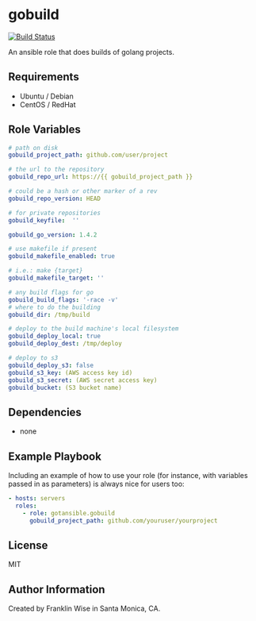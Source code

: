 gobuild
=========

[![Build Status](https://travis-ci.org/gotansible/gobuild.svg?branch=0.1.1)](https://travis-ci.org/gotansible/gobuild)

An ansible role that does builds of golang projects.

Requirements
------------

* Ubuntu / Debian
* CentOS / RedHat

Role Variables
--------------

```yaml
# path on disk
gobuild_project_path: github.com/user/project

# the url to the repository
gobuild_repo_url: https://{{ gobuild_project_path }}

# could be a hash or other marker of a rev
gobuild_repo_version: HEAD

# for private repositories
gobuild_keyfile:  ''

gobuild_go_version: 1.4.2

# use makefile if present
gobuild_makefile_enabled: true

# i.e.: make {target}
gobuild_makefile_target: ''

# any build flags for go
gobuild_build_flags: '-race -v'
# where to do the building
gobuild_dir: /tmp/build

# deploy to the build machine's local filesystem
gobuild_deploy_local: true
gobuild_deploy_dest: /tmp/deploy

# deploy to s3
gobuild_deploy_s3: false
gobuild_s3_key: (AWS access key id)
gobuild_s3_secret: (AWS secret access key)
gobuild_bucket: (S3 bucket name)

```

Dependencies
------------

* none

Example Playbook
----------------

Including an example of how to use your role (for instance, with variables passed in as parameters) is always nice for users too:

```yaml
- hosts: servers
  roles:
    - role: gotansible.gobuild
	  gobuild_project_path: github.com/youruser/yourproject
```

License
-------

MIT

Author Information
------------------

Created by Franklin Wise in Santa Monica, CA.

